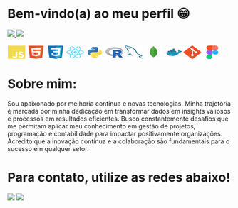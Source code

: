# Bem-vindo(a) ao meu perfil 😁

<div>
    <a href="https://github.com/Gary-Rainer-Chumacero-Vanderlei">
    <img height=" 170em"
        src="https://github-readme-stats.vercel.app/api?username=Gary-Rainer-Chumacero-Vanderlei&theme=tokyonight&hide_border=false&include_all_commits=True" />
    <img height="170em"
        src="https://github-readme-stats.vercel.app/api/top-langs/?username=Gary-Rainer-Chumacero-Vanderlei&theme=tokyonight&hide_border=false&include_all_commits=True&layout=compact" />
    </a>
</div>

<div style="display: inline_block"><br>
    <img align="center" alt="JS" height="30" width="40"
        src="https://raw.githubusercontent.com/devicons/devicon/master/icons/javascript/javascript-plain.svg">
    <img align="center" alt="HTML" height="30" width="40"
        src="https://raw.githubusercontent.com/devicons/devicon/master/icons/html5/html5-original.svg">
    <img align="center" alt="CSS" height="30" width="40"
        src="https://raw.githubusercontent.com/devicons/devicon/master/icons/css3/css3-original.svg">
    <img align="center" alt="React" height="30" width="40"
        src="https://raw.githubusercontent.com/devicons/devicon/master/icons/react/react-original.svg">
    <img align="center" alt="Python" height="30" width="40"
        src="https://raw.githubusercontent.com/devicons/devicon/master/icons/python/python-original.svg">
    <img align="center" alt="R" height="30" width="40"
        src="https://raw.githubusercontent.com/devicons/devicon/master/icons/r/r-original.svg">
    <img align="center" alt="MySQL" height="30" width="40"
        src="https://raw.githubusercontent.com/devicons/devicon/master/icons/mysql/mysql-original.svg">
    <img align="center" alt="MongoDB" height="30" width="40"
        src="https://raw.githubusercontent.com/devicons/devicon/master/icons/mongodb/mongodb-original.svg">
    <img align="center" alt="Docker" height="30" width="40"
        src="https://raw.githubusercontent.com/devicons/devicon/master/icons/docker/docker-original.svg">
    <img align="center" alt="Git" height="30" width="40"
        src="https://raw.githubusercontent.com/devicons/devicon/master/icons/git/git-original.svg">
    <img align="center" alt="Figma" height="30" width="40"
        src="https://raw.githubusercontent.com/devicons/devicon/master/icons/figma/figma-original.svg">
</div>

# Sobre mim:

<p>Sou apaixonado por melhoria contínua e novas tecnologias. Minha trajetória é marcada por minha dedicação em transformar dados em insights valiosos e processos em resultados eficientes. Busco constantemente desafios que me permitam aplicar meu conhecimento em gestão de projetos, programação e contabilidade para impactar positivamente organizações. Acredito que a inovação contínua e a colaboração são fundamentais para o sucesso em qualquer setor.</p>

# Para contato, utilize as redes abaixo!

<div>
  <a href="https://www.linkedin.com/in/garyrainercv" target="_blank"><img src="https://img.shields.io/badge/-LinkedIn-%230077B5?style=for-the-badge&logo=linkedin&logoColor=white" target="_blank"></a>
    <a href="https://wa.me/5583988044923" target="_blank"><img src="https://img.shields.io/badge/-Whatsapp-darkgreen?style=for-the-badge&logo=Whatsapp&logoColor=white" target="_blank"></a>
</d
